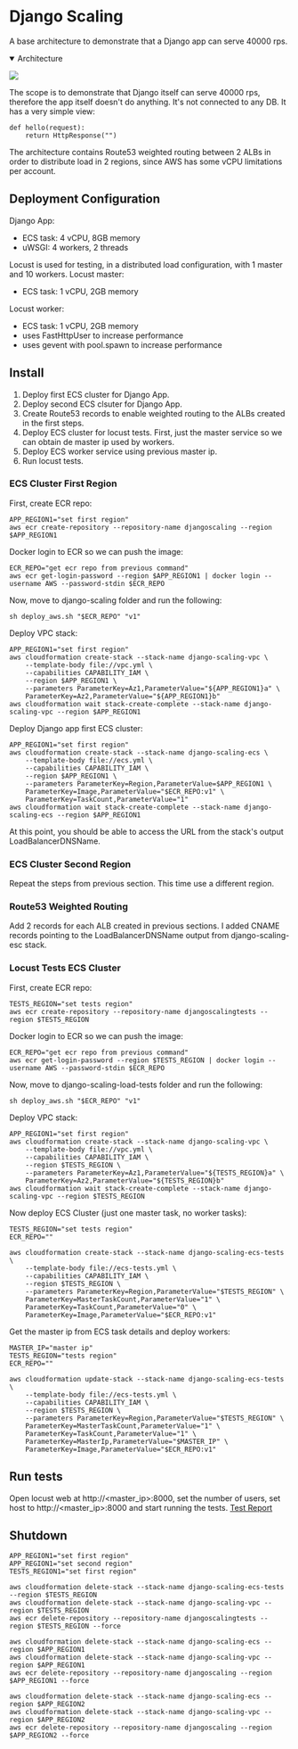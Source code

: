 # Django Scaling
A base architecture to demonstrate that a Django app can serve 40000 rps. 

<details open>
  <summary>Architecture</summary>

![](design/architecture.png)
</details>

The scope is to demonstrate that Django itself can serve 40000 rps, therefore 
the app itself doesn't do anything. It's not connected to any DB. It has a very 
simple view:
```
def hello(request):
    return HttpResponse("")
```
The architecture contains Route53 weighted routing between 2 ALBs in order to 
distribute load in 2 regions, since AWS has some vCPU limitations per account.
## Deployment Configuration
Django App:
* ECS task: 4 vCPU, 8GB memory
* uWSGI: 4 workers, 2 threads 

Locust is used for testing, in a distributed load configuration, with 1 master and 10 workers.
Locust master:
* ECS task: 1 vCPU, 2GB memory

Locust worker:
* ECS task: 1 vCPU, 2GB memory
* uses FastHttpUser to increase performance
* uses gevent with pool.spawn to increase performance

## Install
1. Deploy first ECS cluster for Django App.
2. Deploy second ECS clsuter for Django App.
3. Create Route53 records to enable weighted routing to the ALBs created in the first steps.
4. Deploy ECS cluster for locust tests. First, just the master service so we can obtain de master ip used by workers.
5. Deploy ECS worker service using previous master ip.
6. Run locust tests.

### ECS Cluster First Region
First, create ECR repo:
```
APP_REGION1="set first region"
aws ecr create-repository --repository-name djangoscaling --region $APP_REGION1
```
Docker login to ECR so we can push the image:
```
ECR_REPO="get ecr repo from previous command"
aws ecr get-login-password --region $APP_REGION1 | docker login --username AWS --password-stdin $ECR_REPO
```
Now, move to django-scaling folder and run the following:
```
sh deploy_aws.sh "$ECR_REPO" "v1" 
```
Deploy VPC stack:
```
APP_REGION1="set first region"
aws cloudformation create-stack --stack-name django-scaling-vpc \
    --template-body file://vpc.yml \
    --capabilities CAPABILITY_IAM \
    --region $APP_REGION1 \
    --parameters ParameterKey=Az1,ParameterValue="${APP_REGION1}a" \
    ParameterKey=Az2,ParameterValue="${APP_REGION1}b"
aws cloudformation wait stack-create-complete --stack-name django-scaling-vpc --region $APP_REGION1 
```
Deploy Django app first ECS cluster:
```
APP_REGION1="set first region"
aws cloudformation create-stack --stack-name django-scaling-ecs \
    --template-body file://ecs.yml \
    --capabilities CAPABILITY_IAM \
    --region $APP_REGION1 \
    --parameters ParameterKey=Region,ParameterValue=$APP_REGION1 \
    ParameterKey=Image,ParameterValue="$ECR_REPO:v1" \
    ParameterKey=TaskCount,ParameterValue="1"
aws cloudformation wait stack-create-complete --stack-name django-scaling-ecs --region $APP_REGION1
```
At this point, you should be able to access the URL from the stack's output LoadBalancerDNSName.

### ECS Cluster Second Region
Repeat the steps from previous section. This time use a different region.

### Route53 Weighted Routing
Add 2 records for each ALB created in previous sections. I added CNAME records pointing to the LoadBalancerDNSName 
output from django-scaling-esc stack.
### Locust Tests ECS Cluster 
First, create ECR repo:
```
TESTS_REGION="set tests region"
aws ecr create-repository --repository-name djangoscalingtests --region $TESTS_REGION
```
Docker login to ECR so we can push the image:
```
ECR_REPO="get ecr repo from previous command"
aws ecr get-login-password --region $TESTS_REGION | docker login --username AWS --password-stdin $ECR_REPO
```
Now, move to django-scaling-load-tests folder and run the following:
```
sh deploy_aws.sh "$ECR_REPO" "v1" 
```
Deploy VPC stack:
```
APP_REGION1="set first region"
aws cloudformation create-stack --stack-name django-scaling-vpc \
    --template-body file://vpc.yml \
    --capabilities CAPABILITY_IAM \
    --region $TESTS_REGION \
    --parameters ParameterKey=Az1,ParameterValue="${TESTS_REGION}a" \
    ParameterKey=Az2,ParameterValue="${TESTS_REGION}b"
aws cloudformation wait stack-create-complete --stack-name django-scaling-vpc --region $TESTS_REGION 
```
Now deploy ECS Cluster (just one master task, no worker tasks):
```
TESTS_REGION="set tests region"
ECR_REPO=""

aws cloudformation create-stack --stack-name django-scaling-ecs-tests \
    --template-body file://ecs-tests.yml \
    --capabilities CAPABILITY_IAM \
    --region $TESTS_REGION \
    --parameters ParameterKey=Region,ParameterValue="$TESTS_REGION" \
    ParameterKey=MasterTaskCount,ParameterValue="1" \
    ParameterKey=TaskCount,ParameterValue="0" \
    ParameterKey=Image,ParameterValue="$ECR_REPO:v1"
```
Get the master ip from ECS task details and deploy workers:
```
MASTER_IP="master ip"
TESTS_REGION="tests region"
ECR_REPO=""

aws cloudformation update-stack --stack-name django-scaling-ecs-tests \
    --template-body file://ecs-tests.yml \
    --capabilities CAPABILITY_IAM \
    --region $TESTS_REGION \
    --parameters ParameterKey=Region,ParameterValue="$TESTS_REGION" \
    ParameterKey=MasterTaskCount,ParameterValue="1" \
    ParameterKey=TaskCount,ParameterValue="1" \
    ParameterKey=MasterIp,ParameterValue="$MASTER_IP" \
    ParameterKey=Image,ParameterValue="$ECR_REPO:v1"
```
## Run tests
Open locust web at http://<master_ip>:8000, set the number of users, set host to http://<master_ip>:8000 and start 
running the tests.
[Test Report](design/test_report.html)
## Shutdown

```
APP_REGION1="set first region"
APP_REGION1="set second region"
TESTS_REGION1="set first region"

aws cloudformation delete-stack --stack-name django-scaling-ecs-tests --region $TESTS_REGION
aws cloudformation delete-stack --stack-name django-scaling-vpc --region $TESTS_REGION
aws ecr delete-repository --repository-name djangoscalingtests --region $TESTS_REGION --force

aws cloudformation delete-stack --stack-name django-scaling-ecs --region $APP_REGION1
aws cloudformation delete-stack --stack-name django-scaling-vpc --region $APP_REGION1
aws ecr delete-repository --repository-name djangoscaling --region $APP_REGION1 --force

aws cloudformation delete-stack --stack-name django-scaling-ecs --region $APP_REGION2
aws cloudformation delete-stack --stack-name django-scaling-vpc --region $APP_REGION2
aws ecr delete-repository --repository-name djangoscaling --region $APP_REGION2 --force

```
